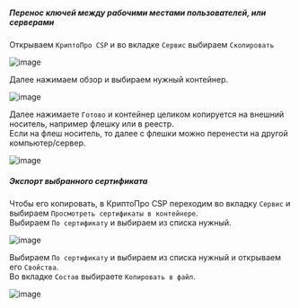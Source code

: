 ##### Перенос ключей между рабочими местами пользователей, или серверами

Открываем ``КриптоПро CSP`` и во вкладке ``Сервис`` выбираем ``Скопировать``

![image](https://github.com/user-attachments/assets/6c52db93-13e1-4b62-8719-3e9d05a5b1c1)

Далее нажимаем обзор и выбираем нужный контейнер.

![image](https://github.com/user-attachments/assets/d3bc4a4e-6c27-490f-9b03-f693999a519f)

Далее нажимаете ``Готово`` и контейнер целиком копируется на внешний носитель, например флешку или в реестр.<br> 
Если на флеш носитель, то далее с флешки можно перенести на другой компьютер/сервер.

![image](https://github.com/user-attachments/assets/eb0c0fee-914e-4f22-938b-fbfc09905136)

##### Экспорт выбранного сертификата

Чтобы его копировать, в КриптоПро CSP переходим во вкладку ``Сервис`` и выбираем ``Просмотреть сертификаты в контейнере``.<br> 
Выбираем ``По сертификату`` и выбираем из списка нужный.

![image](https://github.com/user-attachments/assets/cd8eb83a-c3a7-45eb-ac87-19935c57daf8)

Выбираем ``По сертификату`` и выбираем из списка нужный и открываем его ``Свойства``.<br> 
Во вкладке ``Состав`` выбираете ``Копировать в файл``.

![image](https://github.com/user-attachments/assets/784ecf34-b97e-4ba8-a32f-28d82fa9fcb6)
